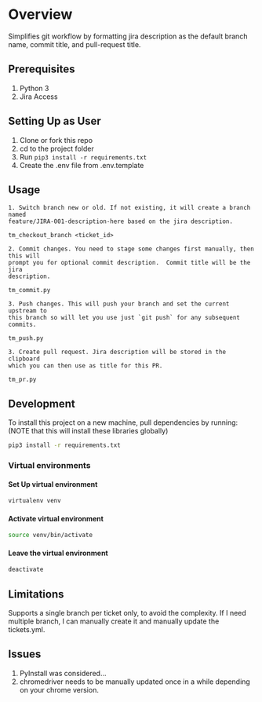 # Overview

Simplifies git workflow by formatting jira description as the default branch name,
commit title, and pull-request title.

## Prerequisites

1. Python 3
2. Jira Access

## Setting Up as User

1. Clone or fork this repo
2. cd to the project folder
3. Run `pip3 install -r requirements.txt`
4. Create the .env file from .env.template

## Usage

    1. Switch branch new or old. If not existing, it will create a branch named
    feature/JIRA-001-description-here based on the jira description.

```shell
tm_checkout_branch <ticket_id>
```

    2. Commit changes. You need to stage some changes first manually, then this will
    prompt you for optional commit description.  Commit title will be the jira
    description.

```shell
tm_commit.py
```

    3. Push changes. This will push your branch and set the current upstream to
    this branch so will let you use just `git push` for any subsequent commits.

```shell
tm_push.py
```

    3. Create pull request. Jira description will be stored in the clipboard
    which you can then use as title for this PR.

```shell
tm_pr.py
```

## Development

To install this project on a new machine, pull dependencies by running: (NOTE
that this will install these libraries globally)

```bash
pip3 install -r requirements.txt
```

### Virtual environments

#### Set Up virtual environment

```bash
virtualenv venv
```

#### Activate virtual environment

```bash
source venv/bin/activate
```

#### Leave the virtual environment

```bash
deactivate
```

## Limitations

Supports a single branch per ticket only, to avoid the complexity.
If I need multiple branch, I can manually create it and manually update the tickets.yml.

## Issues

1. PyInstall was considered...
2. chromedriver needs to be manually updated once in a while depending on your chrome version.
